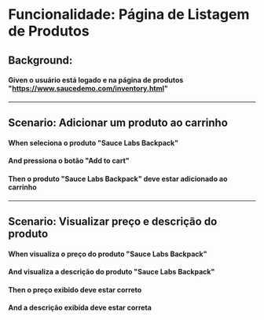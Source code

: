 # Funcionalidade: Página de Listagem de Produtos

## Background:
#### Given o usuário está logado e na página de produtos "https://www.saucedemo.com/inventory.html"

---

## Scenario: Adicionar um produto ao carrinho
#### When seleciona o produto "Sauce Labs Backpack"
#### And pressiona o botão "Add to cart"
#### Then o produto "Sauce Labs Backpack" deve estar adicionado ao carrinho

---

## Scenario: Visualizar preço e descrição do produto
#### When visualiza o preço do produto "Sauce Labs Backpack"
#### And visualiza a descrição do produto "Sauce Labs Backpack"
#### Then o preço exibido deve estar correto
#### And a descrição exibida deve estar correta

